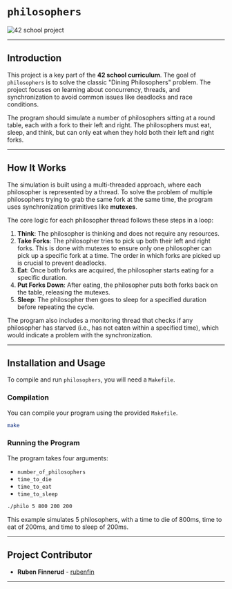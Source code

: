 # `philosophers`

![42 school project](https://img.shields.io/badge/42-Project-4285F4?style=for-the-badge&logo=42)

---

## Introduction

This project is a key part of the **42 school curriculum**. The goal of `philosophers` is to solve the classic "Dining Philosophers" problem. The project focuses on learning about concurrency, threads, and synchronization to avoid common issues like deadlocks and race conditions.

The program should simulate a number of philosophers sitting at a round table, each with a fork to their left and right. The philosophers must eat, sleep, and think, but can only eat when they hold both their left and right forks.

---

## How It Works

The simulation is built using a multi-threaded approach, where each philosopher is represented by a thread. To solve the problem of multiple philosophers trying to grab the same fork at the same time, the program uses synchronization primitives like **mutexes**.

The core logic for each philosopher thread follows these steps in a loop:

1.  **Think**: The philosopher is thinking and does not require any resources.
2.  **Take Forks**: The philosopher tries to pick up both their left and right forks. This is done with mutexes to ensure only one philosopher can pick up a specific fork at a time. The order in which forks are picked up is crucial to prevent deadlocks.
3.  **Eat**: Once both forks are acquired, the philosopher starts eating for a specific duration.
4.  **Put Forks Down**: After eating, the philosopher puts both forks back on the table, releasing the mutexes.
5.  **Sleep**: The philosopher then goes to sleep for a specified duration before repeating the cycle.

The program also includes a monitoring thread that checks if any philosopher has starved (i.e., has not eaten within a specified time), which would indicate a problem with the synchronization.

---

## Installation and Usage

To compile and run `philosophers`, you will need a `Makefile`.

### Compilation

You can compile your program using the provided `Makefile`.

```bash
make
```

### Running the Program

The program takes four arguments:
-   `number_of_philosophers`
-   `time_to_die`
-   `time_to_eat`
-   `time_to_sleep`

```bash
./philo 5 800 200 200
```
This example simulates 5 philosophers, with a time to die of 800ms, time to eat of 200ms, and time to sleep of 200ms.

---

## Project Contributor

-   **Ruben Finnerud** - [rubenfin](https://github.com/rubenfin)

---
